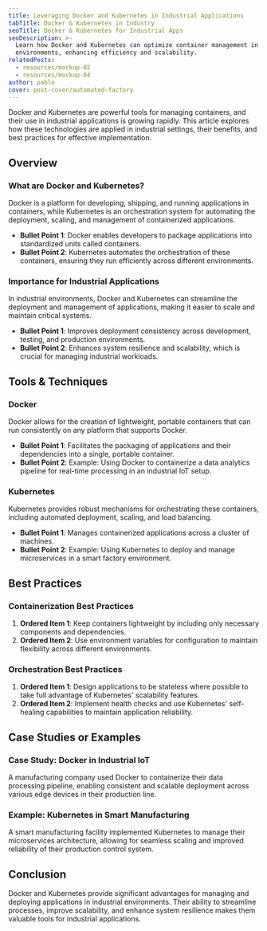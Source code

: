 ```yaml
---
title: Leveraging Docker and Kubernetes in Industrial Applications
tabTitle: Docker & Kubernetes in Industry
seoTitle: Docker & Kubernetes for Industrial Apps
seoDescription: >-
  Learn how Docker and Kubernetes can optimize container management in industrial
  environments, enhancing efficiency and scalability.
relatedPosts:
  - resources/mockup-02
  - resources/mockup-04
author: pablo
cover: post-cover/automated-factory
---
```


Docker and Kubernetes are powerful tools for managing containers, and their use in
industrial applications is growing rapidly. This article explores how these technologies
are applied in industrial settings, their benefits, and best practices for effective
implementation.

## Overview

### What are Docker and Kubernetes?

Docker is a platform for developing, shipping, and running applications in containers,
while Kubernetes is an orchestration system for automating the deployment, scaling, and
management of containerized applications.

- **Bullet Point 1**: Docker enables developers to package applications into standardized
  units called containers.
- **Bullet Point 2**: Kubernetes automates the orchestration of these containers, ensuring
  they run efficiently across different environments.

### Importance for Industrial Applications

In industrial environments, Docker and Kubernetes can streamline the deployment and
management of applications, making it easier to scale and maintain critical systems.

- **Bullet Point 1**: Improves deployment consistency across development, testing, and
  production environments.
- **Bullet Point 2**: Enhances system resilience and scalability, which is crucial for
  managing industrial workloads.

## Tools & Techniques

### Docker

Docker allows for the creation of lightweight, portable containers that can run
consistently on any platform that supports Docker.

- **Bullet Point 1**: Facilitates the packaging of applications and their dependencies
  into a single, portable container.
- **Bullet Point 2**: Example: Using Docker to containerize a data analytics pipeline for
  real-time processing in an industrial IoT setup.

### Kubernetes

Kubernetes provides robust mechanisms for orchestrating these containers, including
automated deployment, scaling, and load balancing.

- **Bullet Point 1**: Manages containerized applications across a cluster of machines.
- **Bullet Point 2**: Example: Using Kubernetes to deploy and manage microservices in a
  smart factory environment.

## Best Practices

### Containerization Best Practices

1. **Ordered Item 1**: Keep containers lightweight by including only necessary components
   and dependencies.
1. **Ordered Item 2**: Use environment variables for configuration to maintain flexibility
   across different environments.

### Orchestration Best Practices

1. **Ordered Item 1**: Design applications to be stateless where possible to take full
   advantage of Kubernetes' scalability features.
1. **Ordered Item 2**: Implement health checks and use Kubernetes' self-healing
   capabilities to maintain application reliability.

## Case Studies or Examples

### Case Study: Docker in Industrial IoT

A manufacturing company used Docker to containerize their data processing pipeline,
enabling consistent and scalable deployment across various edge devices in their
production line.

### Example: Kubernetes in Smart Manufacturing

A smart manufacturing facility implemented Kubernetes to manage their microservices
architecture, allowing for seamless scaling and improved reliability of their production
control system.

## Conclusion

Docker and Kubernetes provide significant advantages for managing and deploying
applications in industrial environments. Their ability to streamline processes, improve
scalability, and enhance system resilience makes them valuable tools for industrial
applications.
